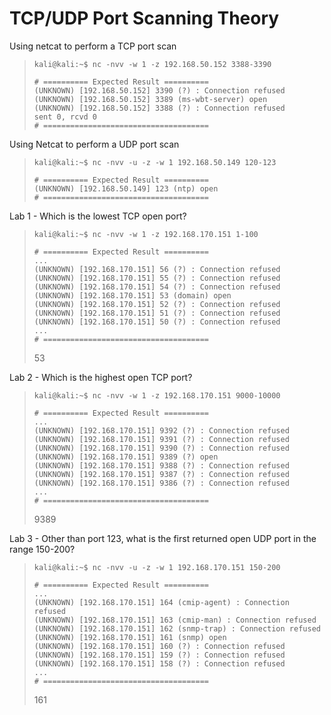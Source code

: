 # TCP/UDP Port Scanning Theory

Using netcat to perform a TCP port scan
>``` shell
>kali@kali:~$ nc -nvv -w 1 -z 192.168.50.152 3388-3390
>
># ========== Expected Result ==========
>(UNKNOWN) [192.168.50.152] 3390 (?) : Connection refused
>(UNKNOWN) [192.168.50.152] 3389 (ms-wbt-server) open
>(UNKNOWN) [192.168.50.152] 3388 (?) : Connection refused
> sent 0, rcvd 0
># =====================================
>```

Using Netcat to perform a UDP port scan
>``` shell
>kali@kali:~$ nc -nvv -u -z -w 1 192.168.50.149 120-123
>
># ========== Expected Result ==========
>(UNKNOWN) [192.168.50.149] 123 (ntp) open
># =====================================
>```

Lab 1 - Which is the lowest TCP open port?
>``` shell
>kali@kali:~$ nc -nvv -w 1 -z 192.168.170.151 1-100
>
># ========== Expected Result ==========
>...
>(UNKNOWN) [192.168.170.151] 56 (?) : Connection refused
>(UNKNOWN) [192.168.170.151] 55 (?) : Connection refused
>(UNKNOWN) [192.168.170.151] 54 (?) : Connection refused
>(UNKNOWN) [192.168.170.151] 53 (domain) open
>(UNKNOWN) [192.168.170.151] 52 (?) : Connection refused
>(UNKNOWN) [192.168.170.151] 51 (?) : Connection refused
>(UNKNOWN) [192.168.170.151] 50 (?) : Connection refused
>...
># =====================================
>```
>53

Lab 2 - Which is the highest open TCP port?
>``` shell
>kali@kali:~$ nc -nvv -w 1 -z 192.168.170.151 9000-10000
>
># ========== Expected Result ==========
>...
>(UNKNOWN) [192.168.170.151] 9392 (?) : Connection refused
>(UNKNOWN) [192.168.170.151] 9391 (?) : Connection refused
>(UNKNOWN) [192.168.170.151] 9390 (?) : Connection refused
>(UNKNOWN) [192.168.170.151] 9389 (?) open
>(UNKNOWN) [192.168.170.151] 9388 (?) : Connection refused
>(UNKNOWN) [192.168.170.151] 9387 (?) : Connection refused
>(UNKNOWN) [192.168.170.151] 9386 (?) : Connection refused
>...
># =====================================
>```
>9389

Lab 3 - Other than port 123, what is the first returned open UDP port in the range 150-200?
>``` shell
>kali@kali:~$ nc -nvv -u -z -w 1 192.168.170.151 150-200
>
># ========== Expected Result ==========
>...
>(UNKNOWN) [192.168.170.151] 164 (cmip-agent) : Connection refused
>(UNKNOWN) [192.168.170.151] 163 (cmip-man) : Connection refused
>(UNKNOWN) [192.168.170.151] 162 (snmp-trap) : Connection refused
>(UNKNOWN) [192.168.170.151] 161 (snmp) open
>(UNKNOWN) [192.168.170.151] 160 (?) : Connection refused
>(UNKNOWN) [192.168.170.151] 159 (?) : Connection refused
>(UNKNOWN) [192.168.170.151] 158 (?) : Connection refused
>...
># =====================================
>```
>161
